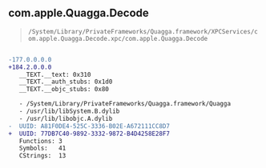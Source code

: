 ## com.apple.Quagga.Decode

> `/System/Library/PrivateFrameworks/Quagga.framework/XPCServices/com.apple.Quagga.Decode.xpc/com.apple.Quagga.Decode`

```diff

-177.0.0.0.0
+184.2.0.0.0
   __TEXT.__text: 0x310
   __TEXT.__auth_stubs: 0x1d0
   __TEXT.__objc_stubs: 0x80

   - /System/Library/PrivateFrameworks/Quagga.framework/Quagga
   - /usr/lib/libSystem.B.dylib
   - /usr/lib/libobjc.A.dylib
-  UUID: A81F0DE4-525C-3336-B02E-A672111CC8D7
+  UUID: 77DB7C40-9892-3332-9872-B4D4258E28F7
   Functions: 3
   Symbols:   41
   CStrings:  13

```

